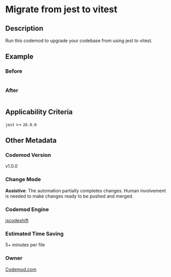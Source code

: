 # Migrate from jest to vitest

## Description

Run this codemod to upgrade your codebase from using jest to vitest.

## Example

### Before

```ts

```

### After

```ts

```

## Applicability Criteria

`jest` >= `26.0.0`

## Other Metadata

### Codemod Version

v1.0.0

### Change Mode

**Assistive**: The automation partially completes changes. Human involvement is needed to make changes ready to be pushed and merged.

### **Codemod Engine**

[jscodeshift](https://github.com/facebook/jscodeshift)

### Estimated Time Saving

5+ minutes per file

### Owner

[Codemod.com](https://github.com/codemod-com)


